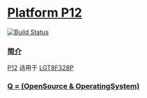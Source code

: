 # [Platform P12](https://github.com/OS-Q/P12)

[![Build Status](https://github.com/OS-Q/P12/workflows/P12/badge.svg)](https://github.com/OS-Q/P12/actions)

### [简介](https://github.com/OS-Q/P12/wiki)

[P12](https://github.com/OS-Q/P12) 适用于 [LGT8F328P](https://github.com/SoCXin/LGT8F328P)

### [Q = (OpenSource & OperatingSystem) ](http://www.OS-Q.com)

